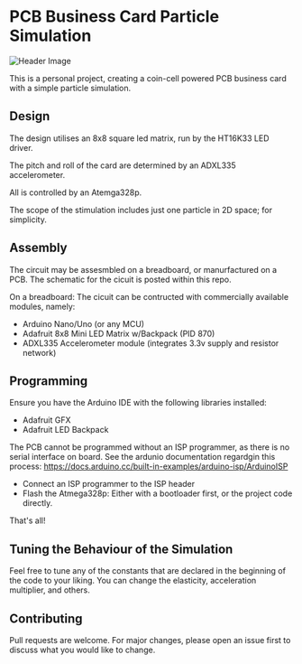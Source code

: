 # PCB Business Card Particle Simulation

![Header Image](https://i.imgur.com/ZjrBLkI.jpg)

This is a personal project, creating a coin-cell powered PCB business card with a simple particle simulation.

## Design
The design utilises an 8x8 square led matrix, run by the HT16K33 LED driver. 

The pitch and roll of the card are determined by an ADXL335 accelerometer. 

All is controlled by an Atemga328p.

The scope of the stimulation includes just one particle in 2D space; for simplicity.

## Assembly
The circuit may be assesmbled on a breadboard, or manurfactured on a PCB.
The schematic for the cicuit is posted within this repo.

On a breadboard:
The cicuit can be contructed with commercially available modules, namely:
- Arduino Nano/Uno (or any MCU)
- Adafruit 8x8 Mini LED Matrix w/Backpack (PID 870)
- ADXL335 Accelerometer module (integrates 3.3v supply and resistor network)

## Programming

Ensure you have the Arduino IDE with the following libraries installed:

- Adafruit GFX
- Adafruit LED Backpack

The PCB cannot be programmed without an ISP programmer, as there is no serial interface on board.
See the ardunio documentation regardgin this process:
https://docs.arduino.cc/built-in-examples/arduino-isp/ArduinoISP

- Connect an ISP programmer to the ISP header
- Flash the Atmega328p: Either with a bootloader first, or the project code directly.

That's all!

## Tuning the Behaviour of the Simulation

Feel free to tune any of the constants that are declared in the beginning of the code to your liking.
You can change the elasticity, acceleration multiplier, and others.

## Contributing

Pull requests are welcome. For major changes, please open an issue first
to discuss what you would like to change.

